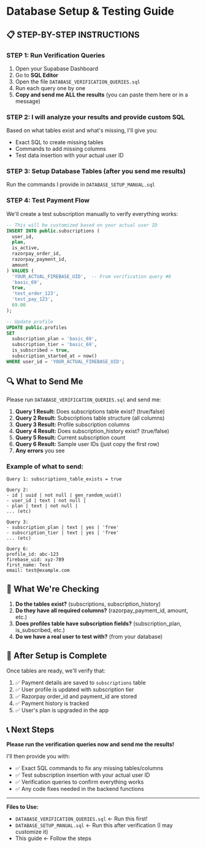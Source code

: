 # Database Setup & Testing Guide

## 📋 STEP-BY-STEP INSTRUCTIONS

### **STEP 1: Run Verification Queries**

1. Open your Supabase Dashboard
2. Go to **SQL Editor**
3. Open the file `DATABASE_VERIFICATION_QUERIES.sql`
4. Run each query one by one
5. **Copy and send me ALL the results** (you can paste them here or in a message)

### **STEP 2: I will analyze your results and provide custom SQL**

Based on what tables exist and what's missing, I'll give you:
- Exact SQL to create missing tables
- Commands to add missing columns
- Test data insertion with your actual user ID

### **STEP 3: Setup Database Tables** (after you send me results)

Run the commands I provide in `DATABASE_SETUP_MANUAL.sql`

### **STEP 4: Test Payment Flow**

We'll create a test subscription manually to verify everything works:

```sql
-- This will be customized based on your actual user ID
INSERT INTO public.subscriptions (
  user_id,
  plan,
  is_active,
  razorpay_order_id,
  razorpay_payment_id,
  amount
) VALUES (
  'YOUR_ACTUAL_FIREBASE_UID',  -- From verification query #6
  'basic_69',
  true,
  'test_order_123',
  'test_pay_123',
  69.00
);

-- Update profile
UPDATE public.profiles
SET 
  subscription_plan = 'basic_69',
  subscription_tier = 'basic_69',
  is_subscribed = true,
  subscription_started_at = now()
WHERE user_id = 'YOUR_ACTUAL_FIREBASE_UID';
```

## 🔍 What to Send Me

Please run `DATABASE_VERIFICATION_QUERIES.sql` and send me:

1. **Query 1 Result:** Does subscriptions table exist? (true/false)
2. **Query 2 Result:** Subscriptions table structure (all columns)
3. **Query 3 Result:** Profile subscription columns
4. **Query 4 Result:** Does subscription_history exist? (true/false)
5. **Query 5 Result:** Current subscription count
6. **Query 6 Result:** Sample user IDs (just copy the first row)
7. **Any errors** you see

### Example of what to send:

```
Query 1: subscriptions_table_exists = true

Query 2: 
- id | uuid | not null | gen_random_uuid()
- user_id | text | not null |
- plan | text | not null |
... (etc)

Query 3:
- subscription_plan | text | yes | 'free'
- subscription_tier | text | yes | 'free'
... (etc)

Query 6:
profile_id: abc-123
firebase_uid: xyz-789
first_name: Test
email: test@example.com
```

## 🎯 What We're Checking

1. **Do the tables exist?** (subscriptions, subscription_history)
2. **Do they have all required columns?** (razorpay_payment_id, amount, etc.)
3. **Does profiles table have subscription fields?** (subscription_plan, is_subscribed, etc.)
4. **Do we have a real user to test with?** (from your database)

## 🚀 After Setup is Complete

Once tables are ready, we'll verify that:
1. ✅ Payment details are saved to `subscriptions` table
2. ✅ User profile is updated with subscription tier
3. ✅ Razorpay order_id and payment_id are stored
4. ✅ Payment history is tracked
5. ✅ User's plan is upgraded in the app

## 📞 Next Steps

**Please run the verification queries now and send me the results!**

I'll then provide you with:
- ✅ Exact SQL commands to fix any missing tables/columns
- ✅ Test subscription insertion with your actual user ID
- ✅ Verification queries to confirm everything works
- ✅ Any code fixes needed in the backend functions

---

**Files to Use:**
- `DATABASE_VERIFICATION_QUERIES.sql` ← Run this first!
- `DATABASE_SETUP_MANUAL.sql` ← Run this after verification (I may customize it)
- This guide ← Follow the steps
